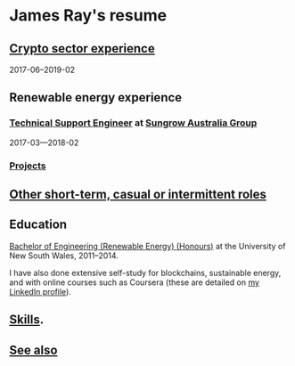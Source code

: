 # James Ray's resume

## [Crypto sector experience](crypto-industry-experience.md)

2017-06–2019-02

## Renewable energy experience

### [Technical Support Engineer]((tech-support-eng-SG.md)) at [Sungrow Australia Group](https://www.sungrowpower.com.au/)

2017-03—2018-02

### [Projects](sustainability-projects.md)

## [Other short-term, casual or intermittent roles](training-ground.md)

## Education

[Bachelor of Engineering (Renewable Energy) (Honours)](education.md) at the University of New South Wales, 2011–2014.

I have also done extensive self-study for blockchains, sustainable energy, and with online courses such as Coursera (these are detailed on [my LinkedIn profile](https://www.linkedin.com/in/jameschristopherray/)). 

## [Skills](skills.md).

## [See also](see-also.md)
